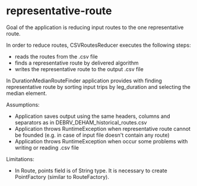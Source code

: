 # representative-route

Goal of the application is reducing input routes to the one representative route.

In order to reduce routes, CSVRoutesReducer executes the following steps:

- reads the routes from the .csv file
- finds a representative route by delivered algorithm
- writes the representative route to the output .csv file

In DurationMedianRouteFinder application provides with finding representative route by sorting input trips by leg_duration 
and selecting the median element.

Assumptions:

- Application saves output using the same headers, columns and separators as in DEBRV_DEHAM_historical_routes.csv
- Application throws RuntimeException when representative route cannot be founded (e.g. in case of input file doesn't
  contain any route)
- Application throws RuntimeException when occur some problems with writing or reading .csv file

Limitations:

- In Route, points field is of String type. It is necessary to create PointFactory (similar to RouteFactory).